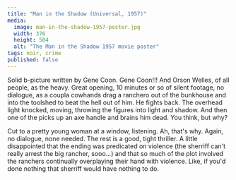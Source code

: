 ```yaml
---
title: "Man in the Shadow (Universal, 1957)"
media: 
  image: man-in-the-shadow-1957-poster.jpg
  width: 376
  height: 504
  alt: "The Man in the Shadow 1957 movie poster"
tags: noir, crime
published: false
---
```


Solid b-picture written by Gene Coon. Gene Coon!!! And Orson Welles, of all people, as the heavy.<!--more--> Great opening, 10 minutes or so of silent footage, no dialogue, as a coupla cowhands drag a ranchero out of the bunkhouse and into the toolshed to beat the hell out of him. He fights back. The overhead light knocked, moving, throwing the figures into light and shadow. And then one of the picks up an axe handle and brains him dead. You think, but why?

Cut to a pretty young woman at a window, listening. Ah, that's why. Again, no dialogue, none needed. The rest is a good, tight thriller. A little disappointed that the ending was predicated on violence (the sherriff can't really arrest the big rancher, sooo...) and that so much of the plot involved the ranchers continually overplaying their hand with violence. Like, if you'd done nothing that sherriff would have nothing to do.
